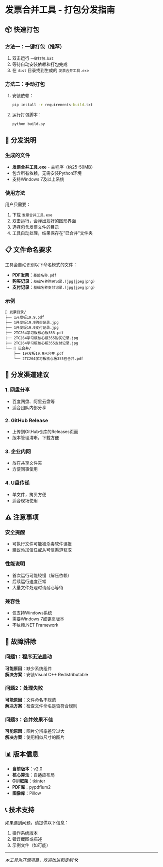 # 发票合并工具 - 打包分发指南

## 📦 快速打包

### 方法一：一键打包（推荐）
1. 双击运行 `一键打包.bat`
2. 等待自动安装依赖和打包完成
3. 在 `dist` 目录找到生成的 `发票合并工具.exe`

### 方法二：手动打包
1. 安装依赖：
   ```cmd
   pip install -r requirements-build.txt
   ```

2. 运行打包脚本：
   ```cmd
   python build.py
   ```

## 🚀 分发说明

### 生成的文件
- **发票合并工具.exe** - 主程序（约25-50MB）
- 包含所有依赖，无需安装Python环境
- 支持Windows 7及以上系统

### 使用方法
用户只需要：
1. 下载 `发票合并工具.exe`
2. 双击运行，会弹出友好的图形界面
3. 选择包含发票文件的目录
4. 工具自动处理，结果保存在"已合并"文件夹

## 📋 文件命名要求

工具会自动识别以下命名模式的文件：
- **PDF发票**：`基础名称.pdf`
- **购买记录**：`基础名称购买记录.(jpg|jpeg|png)`
- **支付记录**：`基础名称支付记录.(jpg|jpeg|png)`

### 示例
```
📁 发票目录/
├── 1开发板19.9.pdf
├── 1开发板19.9购买记录.jpg
├── 1开发板19.9支付记录.jpg
├── 2TC264学习板核心板355.pdf
├── 2TC264学习板核心板355购买记录.jpg
├── 2TC264学习板核心板355支付记录.jpg
└── 📁 已合并/
    ├── 1开发板19.9已合并.pdf
    └── 2TC264学习板核心板355已合并.pdf
```

## 🎯 分发渠道建议

### 1. 网盘分享
- 百度网盘、阿里云盘等
- 适合团队内部分享

### 2. GitHub Release
- 上传到GitHub仓库的Releases页面
- 版本管理清晰，下载方便

### 3. 企业内网
- 放在共享文件夹
- 方便同事使用

### 4. U盘传递
- 单文件，拷贝方便
- 适合现场使用

## ⚠️ 注意事项

### 安全提醒
- 可执行文件可能被杀毒软件误报
- 建议添加信任或从可信渠道获取

### 性能说明
- 首次运行可能较慢（解压依赖）
- 后续运行速度正常
- 大量文件处理时请耐心等待

### 兼容性
- 仅支持Windows系统
- 需要Windows 7或更高版本
- 不依赖.NET Framework

## 🔧 故障排除

### 问题1：程序无法启动
**可能原因**：缺少系统组件  
**解决方案**：安装Visual C++ Redistributable

### 问题2：处理失败
**可能原因**：文件命名不规范  
**解决方案**：检查文件命名是否符合规则

### 问题3：合并效果不佳
**可能原因**：图片分辨率差异过大  
**解决方案**：使用相似尺寸的图片

## 📊 版本信息

- **当前版本**：v2.0
- **核心算法**：自适应布局
- **GUI框架**：tkinter
- **PDF库**：pypdfium2
- **图像库**：Pillow

## 📞 技术支持

如果遇到问题，请提供以下信息：
1. 操作系统版本
2. 错误截图或描述
3. 示例文件（如可能）

---
*本工具为开源项目，欢迎改进和定制* 🛠️